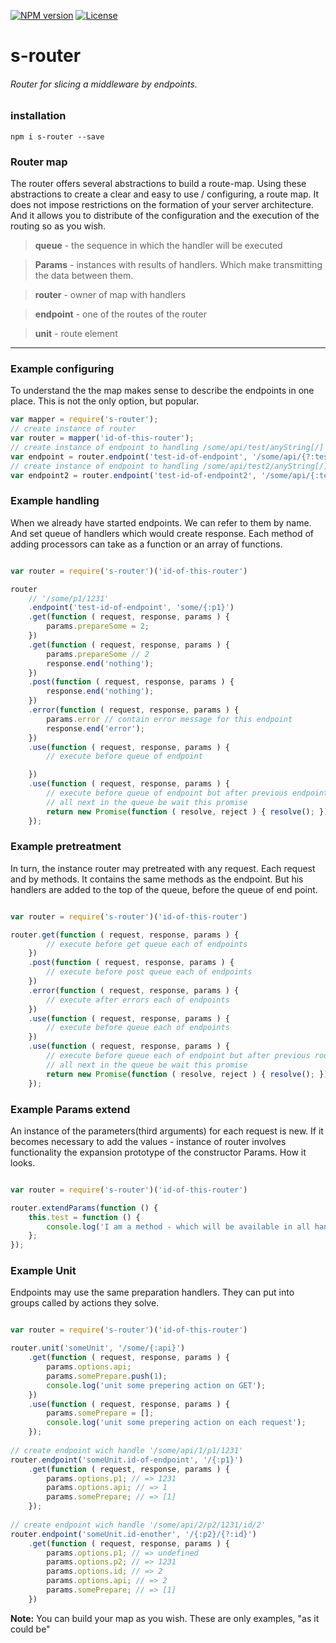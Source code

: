 
[![NPM version][npm-image]][npm-url]
[![License][license-image]][license-url]

s-router
===============
###### Router for slicing a middleware by endpoints.

### installation
```shell
npm i s-router --save
```

### Router map 

The router offers several abstractions to build a route-map. Using these abstractions to create a clear and easy to use / configuring, a route map. It does not impose restrictions on the formation of your server architecture. And it allows you to distribute of the configuration and the execution of the routing so as you wish.

>**queue** - the sequence in which the handler will be executed

>**Params** - instances with results of handlers. Which make transmitting the data between them.

>**router** - owner of map with handlers

>**endpoint** - one of the routes of the router

>**unit** - route element

--------------

### Example configuring

To understand the the map makes sense to describe the endpoints in one place. This is not the only option, but popular.

```javascript
var mapper = require('s-router');
// create instance of router
var router = mapper('id-of-this-router'); 
// create instance of endpoint to handling /some/api/test/anyString[/] or /some/api/test[/]
var endpoint = router.endpoint('test-id-of-endpoint', '/some/api/{?:test}');
// create instance of endpoint to handling /some/api/test2/anyString[/]
var endpoint2 = router.endpoint('test-id-of-endpoint2', '/some/api/{:test2}');

```

### Example handling

When we already have started endpoints. We can refer to them by name. And set queue of handlers which would create response. Each method of adding processors can take as a function or an array of functions.

```javascript

var router = require('s-router')('id-of-this-router')

router
    // '/some/p1/1231'
    .endpoint('test-id-of-endpoint', 'some/{:p1}')
    .get(function ( request, response, params ) {
        params.prepareSome = 2;
    })
    .get(function ( request, response, params ) {
        params.prepareSome // 2
        response.end('nothing');
    })
    .post(function ( request, response, params ) {
        response.end('nothing');
    })
    .error(function ( request, response, params ) {
        params.error // contain error message for this endpoint
        response.end('error');
    })
    .use(function ( request, response, params ) {
        // execute before queue of endpoint

    })
    .use(function ( request, response, params ) {
        // execute before queue of endpoint but after previous endpoint 'use' handler
        // all next in the queue be wait this promise
        return new Promise(function ( resolve, reject ) { resolve(); });
    });

```

### Example pretreatment

In turn, the instance router may pretreated with any request. Each request and by methods. It contains the same methods as the endpoint. But his handlers are added to the top of the queue, before the queue of end point.

```javascript

var router = require('s-router')('id-of-this-router')

router.get(function ( request, response, params ) {
        // execute before get queue each of endpoints
    })
    .post(function ( request, response, params ) {
        // execute before post queue each of endpoints
    })
    .error(function ( request, response, params ) {
        // execute after errors each of endpoints
    })
    .use(function ( request, response, params ) {
        // execute before queue each of endpoints
    })
    .use(function ( request, response, params ) {
        // execute before queue each of endpoint but after previous router 'use' handler
        // all next in the queue be wait this promise
        return new Promise(function ( resolve, reject ) { resolve(); });
    });

```

### Example Params extend

An instance of the parameters(third arguments) for each request is new. If it becomes necessary to add the values - instance of router involves functionality the expansion prototype of the constructor Params. How it looks.

```javascript

var router = require('s-router')('id-of-this-router')

router.extendParams(function () {
    this.test = function () {
        console.log('I am a method - which will be available in all handlers like a params.test()');
    };
});

```

### Example Unit

Endpoints may use the same preparation handlers. They can put into groups called by actions they solve.

```javascript

var router = require('s-router')('id-of-this-router')

router.unit('someUnit', '/some/{:api}')
    .get(function ( request, response, params ) {
        params.options.api;
        params.somePrepare.push(1);
        console.log('unit some prepering action on GET');
    })
    .use(function ( request, response, params ) {
        params.somePrepare = [];
        console.log('unit some prepering action on each request');
    });
    
// create endpoint wich handle '/some/api/1/p1/1231'
router.endpoint('someUnit.id-of-endpoint', '/{:p1}')
    .get(function ( request, response, params ) {
        params.options.p1; // => 1231
        params.options.api; // => 1
        params.somePrepare; // => [1]
    });
    
// create endpoint wich handle '/some/api/2/p2/1231/id/2'
router.endpoint('someUnit.id-enother', '/{:p2}/{?:id}')
    .get(function ( request, response, params ) {
        params.options.p1; // => undefined
        params.options.p2; // => 1231
        params.options.id; // => 2
        params.options.api; // => 2
        params.somePrepare; // => [1]
    })
```

**Note:** You can build your map as you wish. These are only examples, "as it could be"

[npm-image]: https://badge.fury.io/js/s-router.svg
[npm-url]: https://npmjs.org/package/s-router
[license-image]: http://img.shields.io/npm/l/s-router.svg
[license-url]: LICENSE
